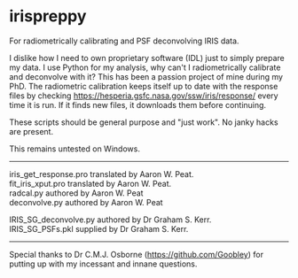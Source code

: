 # irispreppy
For radiometrically calibrating and PSF deconvolving IRIS data.

I dislike how I need to own proprietary software (IDL) just to simply prepare my data. I use Python for my analysis, why can't I radiometrically calibrate and deconvolve with it?
This has been a passion project of mine during my PhD. The radiometric calibration keeps itself up to date with the response files by checking https://hesperia.gsfc.nasa.gov/ssw/iris/response/ every time it is run. If it finds new files, it downloads them before continuing.

These scripts should be general purpose and "just work". No janky hacks are present.

This remains untested on Windows.

---

iris_get_response.pro translated by Aaron W. Peat.<br>
fit_iris_xput.pro translated by Aaron W. Peat.<br>
radcal.py authored by Aaron W. Peat<br>
deconvolve.py authored by Aaron W. Peat<br>

IRIS_SG_deconvolve.py authored by Dr Graham S. Kerr.<br>
IRIS_SG_PSFs.pkl supplied by Dr Graham S. Kerr.

---

Special thanks to Dr C.M.J. Osborne (https://github.com/Goobley) for putting up with my incessant and innane questions.
